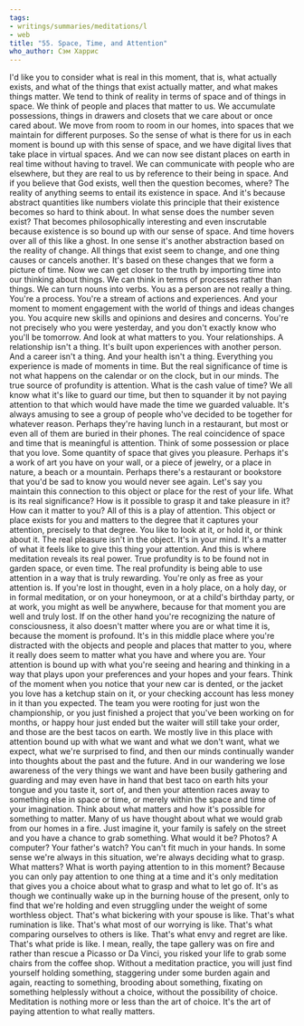 ```yaml
---
tags:
- writings/summaries/meditations/l
- web
title: "55. Space, Time, and Attention"
who_author: Сэм Харрис
---
```


I'd like you to consider what is real in this moment, that is, what actually exists, and what of the things that exist actually matter, and what makes things matter. We tend to think of reality in terms of space and of things in space. We think of people and places that matter to us. We accumulate possessions, things in drawers and closets that we care about or once cared about. We move from room to room in our homes, into spaces that we maintain for different purposes. So the sense of what is there for us in each moment is bound up with this sense of space, and we have digital lives that take place in virtual spaces. And we can now see distant places on earth in real time without having to travel. We can communicate with people who are elsewhere, but they are real to us by reference to their being in space. And if you believe that God exists, well then the question becomes, where? The reality of anything seems to entail its existence in space. And it's because abstract quantities like numbers violate this principle that their existence becomes so hard to think about. In what sense does the number seven exist? That becomes philosophically interesting and even inscrutable because existence is so bound up with our sense of space. And time hovers over all of this like a ghost. In one sense it's another abstraction based on the reality of change. All things that exist seem to change, and one thing causes or cancels another. It's based on these changes that we form a picture of time. Now we can get closer to the truth by importing time into our thinking about things. We can think in terms of processes rather than things. We can turn nouns into verbs. You as a person are not really a thing. You're a process. You're a stream of actions and experiences. And your moment to moment engagement with the world of things and ideas changes you. You acquire new skills and opinions and desires and concerns. You're not precisely who you were yesterday, and you don't exactly know who you'll be tomorrow. And look at what matters to you. Your relationships. A relationship isn't a thing. It's built upon experiences with another person. And a career isn't a thing. And your health isn't a thing. Everything you experience is made of moments in time. But the real significance of time is not what happens on the calendar or on the clock, but in our minds. The true source of profundity is attention. What is the cash value of time? We all know what it's like to guard our time, but then to squander it by not paying attention to that which would have made the time we guarded valuable. It's always amusing to see a group of people who've decided to be together for whatever reason. Perhaps they're having lunch in a restaurant, but most or even all of them are buried in their phones. The real coincidence of space and time that is meaningful is attention. Think of some possession or place that you love. Some quantity of space that gives you pleasure. Perhaps it's a work of art you have on your wall, or a piece of jewelry, or a place in nature, a beach or a mountain. Perhaps there's a restaurant or bookstore that you'd be sad to know you would never see again. Let's say you maintain this connection to this object or place for the rest of your life. What is its real significance? How is it possible to grasp it and take pleasure in it? How can it matter to you? All of this is a play of attention. This object or place exists for you and matters to the degree that it captures your attention, precisely to that degree. You like to look at it, or hold it, or think about it. The real pleasure isn't in the object. It's in your mind. It's a matter of what it feels like to give this thing your attention. And this is where meditation reveals its real power. True profundity is to be found not in garden space, or even time. The real profundity is being able to use attention in a way that is truly rewarding. You're only as free as your attention is. If you're lost in thought, even in a holy place, on a holy day, or in formal meditation, or on your honeymoon, or at a child's birthday party, or at work, you might as well be anywhere, because for that moment you are well and truly lost. If on the other hand you're recognizing the nature of consciousness, it also doesn't matter where you are or what time it is, because the moment is profound. It's in this middle place where you're distracted with the objects and people and places that matter to you, where it really does seem to matter what you have and where you are. Your attention is bound up with what you're seeing and hearing and thinking in a way that plays upon your preferences and your hopes and your fears. Think of the moment when you notice that your new car is dented, or the jacket you love has a ketchup stain on it, or your checking account has less money in it than you expected. The team you were rooting for just won the championship, or you just finished a project that you've been working on for months, or happy hour just ended but the waiter will still take your order, and those are the best tacos on earth. We mostly live in this place with attention bound up with what we want and what we don't want, what we expect, what we're surprised to find, and then our minds continually wander into thoughts about the past and the future. And in our wandering we lose awareness of the very things we want and have been busily gathering and guarding and may even have in hand that best taco on earth hits your tongue and you taste it, sort of, and then your attention races away to something else in space or time, or merely within the space and time of your imagination. Think about what matters and how it's possible for something to matter. Many of us have thought about what we would grab from our homes in a fire. Just imagine it, your family is safely on the street and you have a chance to grab something. What would it be? Photos? A computer? Your father's watch? You can't fit much in your hands. In some sense we're always in this situation, we're always deciding what to grasp. What matters? What is worth paying attention to in this moment? Because you can only pay attention to one thing at a time and it's only meditation that gives you a choice about what to grasp and what to let go of. It's as though we continually wake up in the burning house of the present, only to find that we're holding and even struggling under the weight of some worthless object. That's what bickering with your spouse is like. That's what rumination is like. That's what most of our worrying is like. That's what comparing ourselves to others is like. That's what envy and regret are like. That's what pride is like. I mean, really, the tape gallery was on fire and rather than rescue a Picasso or Da Vinci, you risked your life to grab some chairs from the coffee shop. Without a meditation practice, you will just find yourself holding something, staggering under some burden again and again, reacting to something, brooding about something, fixating on something helplessly without a choice, without the possibility of choice. Meditation is nothing more or less than the art of choice. It's the art of paying attention to what really matters.